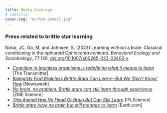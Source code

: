 ```yaml
---
title: Media Coverage
# subtitle:
cover-img: "urchin-cover1.jpg"
---
```


### Press related to brittle star learning
Notar, JC, Go, M, and Johnsen, S. (2023) Learning without a brain: Classical conditioning in the ophiuroid _Ophiocoma echinata_. _Behavioral Ecology and Sociobiology_, 77:126, [doi.org/10.1007/s00265-023-03402-x](https://doi.org/10.1007/s00265-023-03402-x)

- _[Cognition in brainless organisms is redefining what it means to learn](https://doi.org/10.53053/XHGL2774)_ [The Transmitter]
- _[Biologists Find Brainless Brittle Stars Can Learn—But We 'Don't Know' How](https://www.newsweek.com/biologist-brainless-brittle-stars-can-learn-1848262)_ [Newsweek]
- _[No brain, no problem. Brittle stars can still learn through experience](https://www.zmescience.com/science/no-brain-no-problem-brittle-stars-can-still-learn-through-experience/)_ [ZME Science]
- _[This Animal Has No Head Or Brain But Can Still Learn](https://www.iflscience.com/this-animal-has-no-head-or-brain-but-can-still-learn-71792)_ [IFLScience]
- _[Brittle stars have no brain but still manage to learn](https://www.earth.com/news/brittle-stars-have-no-brain-but-still-manage-to-learn/)_ [Earth.com]
